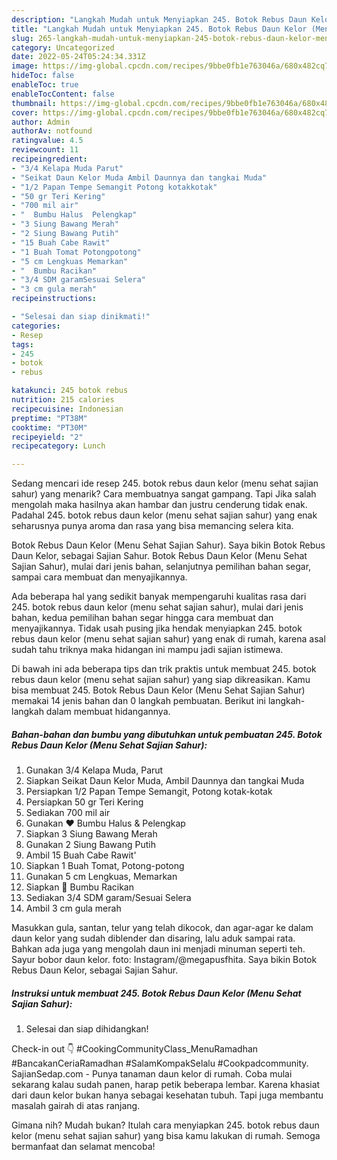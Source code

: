 ```yaml
---
description: "Langkah Mudah untuk Menyiapkan 245. Botok Rebus Daun Kelor (Menu Sehat Sajian Sahur)Anti Ribet"
title: "Langkah Mudah untuk Menyiapkan 245. Botok Rebus Daun Kelor (Menu Sehat Sajian Sahur)Anti Ribet"
slug: 265-langkah-mudah-untuk-menyiapkan-245-botok-rebus-daun-kelor-menu-sehat-sajian-sahuranti-ribet
category: Uncategorized
date: 2022-05-24T05:24:34.331Z
image: https://img-global.cpcdn.com/recipes/9bbe0fb1e763046a/680x482cq70/245-botok-rebus-daun-kelor-menu-sehat-sajian-sahur-foto-resep-utama.jpg
hideToc: false
enableToc: true
enableTocContent: false
thumbnail: https://img-global.cpcdn.com/recipes/9bbe0fb1e763046a/680x482cq70/245-botok-rebus-daun-kelor-menu-sehat-sajian-sahur-foto-resep-utama.jpg
cover: https://img-global.cpcdn.com/recipes/9bbe0fb1e763046a/680x482cq70/245-botok-rebus-daun-kelor-menu-sehat-sajian-sahur-foto-resep-utama.jpg
author: Admin
authorAv: notfound
ratingvalue: 4.5
reviewcount: 11
recipeingredient:
- "3/4 Kelapa Muda Parut"
- "Seikat Daun Kelor Muda Ambil Daunnya dan tangkai Muda"
- "1/2 Papan Tempe Semangit Potong kotakkotak"
- "50 gr Teri Kering"
- "700 mil air"
- "  Bumbu Halus  Pelengkap"
- "3 Siung Bawang Merah"
- "2 Siung Bawang Putih"
- "15 Buah Cabe Rawit"
- "1 Buah Tomat Potongpotong"
- "5 cm Lengkuas Memarkan"
- "  Bumbu Racikan"
- "3/4 SDM garamSesuai Selera"
- "3 cm gula merah"
recipeinstructions:

- "Selesai dan siap dinikmati!"
categories:
- Resep
tags:
- 245
- botok
- rebus

katakunci: 245 botok rebus 
nutrition: 215 calories
recipecuisine: Indonesian
preptime: "PT38M"
cooktime: "PT30M"
recipeyield: "2"
recipecategory: Lunch

---
```



Sedang mencari ide resep 245. botok rebus daun kelor (menu sehat sajian sahur) yang menarik? Cara membuatnya sangat gampang. Tapi Jika salah mengolah maka hasilnya akan hambar dan justru cenderung tidak enak. Padahal 245. botok rebus daun kelor (menu sehat sajian sahur) yang enak seharusnya punya aroma dan rasa yang bisa memancing selera kita.


Botok Rebus Daun Kelor (Menu Sehat Sajian Sahur). Saya bikin Botok Rebus Daun Kelor, sebagai Sajian Sahur. Botok Rebus Daun Kelor (Menu Sehat Sajian Sahur), mulai dari jenis bahan, selanjutnya pemilihan bahan segar, sampai cara membuat dan menyajikannya.

Ada beberapa hal yang sedikit banyak mempengaruhi kualitas rasa dari 245. botok rebus daun kelor (menu sehat sajian sahur), mulai dari jenis bahan, kedua pemilihan bahan segar hingga cara membuat dan menyajikannya. Tidak usah pusing jika hendak menyiapkan 245. botok rebus daun kelor (menu sehat sajian sahur) yang enak di rumah, karena asal sudah tahu triknya maka hidangan ini mampu jadi sajian istimewa.


Di bawah ini ada beberapa tips dan trik praktis untuk membuat 245. botok rebus daun kelor (menu sehat sajian sahur) yang siap dikreasikan. Kamu bisa membuat 245. Botok Rebus Daun Kelor (Menu Sehat Sajian Sahur) memakai 14 jenis bahan dan 0 langkah pembuatan. Berikut ini langkah-langkah dalam membuat hidangannya.

<!--inarticleads1-->

##### Bahan-bahan dan bumbu yang dibutuhkan untuk pembuatan 245. Botok Rebus Daun Kelor (Menu Sehat Sajian Sahur):

1. Gunakan 3/4 Kelapa Muda, Parut
1. Siapkan Seikat Daun Kelor Muda, Ambil Daunnya dan tangkai Muda
1. Persiapkan 1/2 Papan Tempe Semangit, Potong kotak-kotak
1. Persiapkan 50 gr Teri Kering
1. Sediakan 700 mil air
1. Gunakan  ❤️ Bumbu Halus &amp; Pelengkap
1. Siapkan 3 Siung Bawang Merah
1. Gunakan 2 Siung Bawang Putih
1. Ambil 15 Buah Cabe Rawit&#39;
1. Siapkan 1 Buah Tomat, Potong-potong
1. Gunakan 5 cm Lengkuas, Memarkan
1. Siapkan  💙 Bumbu Racikan
1. Sediakan 3/4 SDM garam/Sesuai Selera
1. Ambil 3 cm gula merah


Masukkan gula, santan, telur yang telah dikocok, dan agar-agar ke dalam daun kelor yang sudah diblender dan disaring, lalu aduk sampai rata. Bahkan ada juga yang mengolah daun ini menjadi minuman seperti teh. Sayur bobor daun kelor. foto: Instagram/@megapusfhita. Saya bikin Botok Rebus Daun Kelor, sebagai Sajian Sahur. 

<!--inarticleads2-->

##### Instruksi untuk membuat 245. Botok Rebus Daun Kelor (Menu Sehat Sajian Sahur):


1. Selesai dan siap dihidangkan!

Check-in out 👇 #CookingCommunityClass_MenuRamadhan #BancakanCeriaRamadhan #SalamKompakSelalu #Cookpadcommunity. SajianSedap.com - Punya tanaman daun kelor di rumah. Coba mulai sekarang kalau sudah panen, harap petik beberapa lembar. Karena khasiat dari daun kelor bukan hanya sebagai kesehatan tubuh. Tapi juga membantu masalah gairah di atas ranjang. 

Gimana nih? Mudah bukan? Itulah cara menyiapkan 245. botok rebus daun kelor (menu sehat sajian sahur) yang bisa kamu lakukan di rumah. Semoga bermanfaat dan selamat mencoba!
